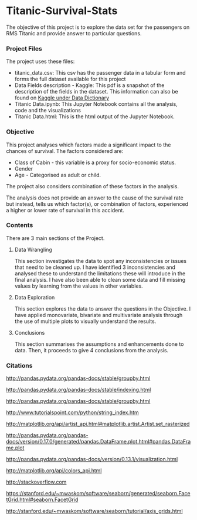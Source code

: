 # Titanic-Survival-Stats
The objective of this project is to explore the data set for the passengers on RMS Titanic and  provide answer to particular questions. 

### Project Files

The project uses these files:

- titanic_data.csv: This csv has the passenger data in a tabular form and forms the full dataset available for this project
- Data Fields description - Kaggle: This pdf is a snapshot of the description of the fields in the dataset. This information can also be found on [Kaggle under Data Dictionary](https://www.kaggle.com/c/titanic/data)
- Titanic Data.ipynb: This Jupyter Notebook contains all the analysis, code and the visualizations
- Titanic Data.html: This is the html output of the Jupyter Notebook.

### Objective

This project analyses which factors made a significant impact to the chances of survival. The factors considered are:

- Class of Cabin - this variable is a proxy for socio-economic status. 
- Gender
- Age - Categorised as adult or child.

The project also considers combination of these factors in the analysis. 

The analysis does not provide an answer to the cause of the survival rate but instead, tells us which factor(s), or combination of factors, experienced a higher or lower rate of survival in this accident.

### Contents

There are 3 main sections of the Project.

1. Data Wrangling

   This section investigates the data to spot any inconsistencies or issues that need to be cleaned up.  I have identified 3 inconsistencies and analysed these to understand the limitations these will introduce in the final analysis. I have also been able to clean some data and fill missing values by learning from the values in other variables.

2. Data Exploration

   This section explores the data to answer the questions in the Objective. I have applied monovariate, bivariate and multivariate analysis through the use of multiple plots to visually understand the results.

3. Conclusions

   This section summarises the assumptions and enhancements done to data. Then, it proceeds to give 4 conclusions from the analysis.

### Citations

http://pandas.pydata.org/pandas-docs/stable/groupby.html

http://pandas.pydata.org/pandas-docs/stable/indexing.html

http://pandas.pydata.org/pandas-docs/stable/groupby.html

http://www.tutorialspoint.com/python/string_index.htm

http://matplotlib.org/api/artist_api.html#matplotlib.artist.Artist.set_rasterized

http://pandas.pydata.org/pandas-docs/version/0.17.0/generated/pandas.DataFrame.plot.html#pandas.DataFrame.plot

http://pandas.pydata.org/pandas-docs/version/0.13.1/visualization.html

http://matplotlib.org/api/colors_api.html

http://stackoverflow.com

https://stanford.edu/~mwaskom/software/seaborn/generated/seaborn.FacetGrid.html#seaborn.FacetGrid

http://stanford.edu/~mwaskom/software/seaborn/tutorial/axis_grids.html



